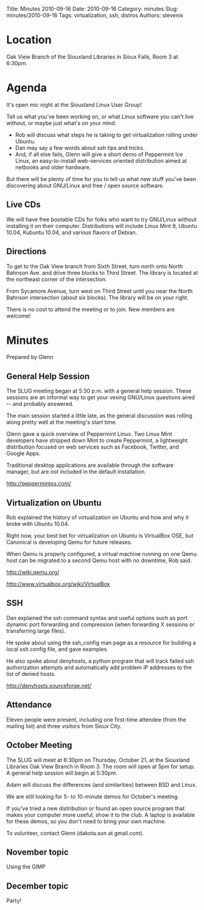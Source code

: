 Title: Minutes 2010-09-16
Date: 2010-09-16
Category: minutes
Slug: minutes/2010-09-16
Tags: virtualization, ssh, distros
Authors: stevenix

Location
========

Oak View Branch of the Siouxland Libraries in Sioux Falls, Room 3 at
6:30pm.

Agenda
======

<!-- PELICAN_BEGIN_SUMMARY -->
It's open mic night at the Siouxland Linux User Group!

Tell us what you've been working on, or what Linux software you can't
live without, or maybe just what's on your mind.
<!-- PELICAN_END_SUMMARY -->

-   Rob will discuss what steps he is taking to get virtualization
    rolling under Ubuntu.
-   Dan may say a few words about ssh tips and tricks.
-   And, if all else fails, Glenn will give a short demo of Peppermint
    Ice Linux, an easy-to-install web-services oriented distribution
    aimed at netbooks and older hardware.

But there will be plenty of time for you to tell us what new stuff
you've been discovering about GNU/Linux and free / open source software.

Live CDs
--------

We will have free bootable CDs for folks who want to try GNU/Linux
without installing it on their computer. Distributions will include
Linux Mint 9, Ubuntu 10.04, Kubuntu 10.04, and various flavors of
Debian.

Directions
----------

To get to the Oak View branch from Sixth Street, turn north onto North
Bahnson Ave. and drive three blocks to Third Street. The library is
located at the northeast corner of the intersection.

From Sycamore Avenue, turn west on Third Street until you near the North
Bahnson intersection (about six blocks). The library will be on your
right.

There is no cost to attend the meeting or to join. New members are
welcome!

Minutes
=======

Prepared by Glenn

General Help Session
--------------------

The SLUG meeting began at 5:30 p.m. with a general help session. These
sessions are an informal way to get your vexing GNU/Linux questions
aired -- and probably answered.

The main session started a little late, as the general discussion was
rolling along pretty well at the meeting's start time.

Glenn gave a quick overview of Peppermint Linux. Two Linux Mint
developers have stripped down Mint to create Peppermint, a lightweight
distribution focused on web services such as Facebook, Twitter, and
Google Apps.

Traditional desktop applications are available through the software
manager, but are not included in the default installation.

<http://peppermintos.com/>

Virtualization on Ubuntu
------------------------

Rob explained the history of virtualization on Ubuntu and how and why it
broke with Ubuntu 10.04.

Right now, your best bet for virtualization on Ubuntu is VirtualBox OSE,
but Canonical is developing Qemu for future releases.

When Qemu is properly configured, a virtual machine running on one Qemu
host can be migrated to a second Qemu host with no downtime, Rob said.

<http://wiki.qemu.org/>

<http://www.virtualbox.org/wiki/VirtualBox>

SSH
---

Dan explained the ssh command syntax and useful options such as port
dynamic port forwarding and compression (when forwarding X sessions or
transferring large files).

He spoke about using the ssh\_config man page as a resource for building
a local ssh config file, and gave examples.

He also spoke about denyhosts, a python program that will track failed
ssh authorization attempts and automatically add problem IP addresses to
the list of denied hosts.

<http://denyhosts.sourceforge.net/>

Attendance
----------

Eleven people were present, including one first-time attendee (from the
mailing list) and three visitors from Sioux City.

October Meeting
---------------

The SLUG will meet at 6:30pm on Thursday, October 21, at the Siouxland
Libraries Oak View Branch in Room 3. The room will open at 5pm for
setup. A general help session will begin at 5:30pm.

Adam will discuss the differences (and similarities) between BSD and
Linux.

We are still looking for 5- to 10-minute demos for October's meeting.

If you've tried a new distribution or found an open source program that
makes your computer more useful, show it to the club. A laptop is
available for these demos, so you don't need to bring your own machine.

To volunteer, contact Glenn (dakota.son at gmail.com).

November topic
--------------

Using the GIMP

December topic
--------------

Party!
